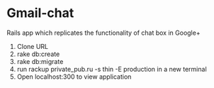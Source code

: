 # Gmail-chat
Rails app which replicates the functionality of chat box in Google+

1. Clone URL
2. rake db:create
3. rake db:migrate
4. run rackup private_pub.ru -s thin -E production in a new terminal
5. Open localhost:300 to view application

